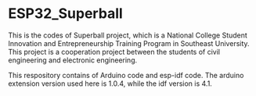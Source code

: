 # ESP32_Superball

This is the codes of Superball project, which is a National College Student Innovation and Entrepreneurship Training Program in Southeast University. This project is a cooperation project between the students of civil engineering and electronic engineering.

This respository contains of Arduino code and esp-idf code. The arduino extension version used here is 1.0.4, while the idf version is 4.1.
